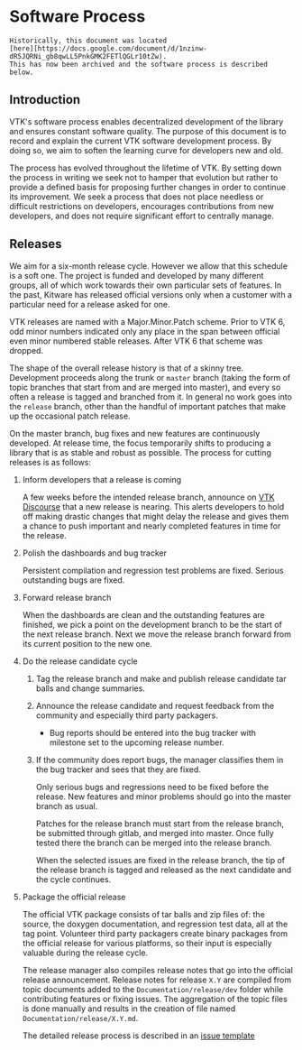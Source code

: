# Software Process

```{note}
Historically, this document was located
[here][https://docs.google.com/document/d/1nzinw-dR5JQRNi_gb8qwLL5PnkGMK2FETlQGLr10tZw).
This has now been archived and the software process is described below.
```

## Introduction

VTK's software process enables decentralized development of the library
and ensures constant software quality. The purpose of this document is
to record and explain the current VTK software development process. By
doing so, we aim to soften the learning curve for developers new and
old.

The process has evolved throughout the lifetime of VTK. By setting down
the process in writing we seek not to hamper that evolution but rather
to provide a defined basis for proposing further changes in order to
continue its improvement. We seek a process that does not place needless
or difficult restrictions on developers, encourages contributions from
new developers, and does not require significant effort to centrally
manage.

## Releases

 We aim for a six-month release cycle. However we allow that this
 schedule is a soft one. The project is funded and developed by many
 different groups, all of which work towards their own particular sets
 of features. In the past, Kitware has released official versions only
 when a customer with a particular need for a release asked for one.

 VTK releases are named with a Major.Minor.Patch scheme. Prior to VTK
 6, odd minor numbers indicated only any place in the span between
 official even minor numbered stable releases. After VTK 6 that scheme
 was dropped.

 The shape of the overall release history is that of a skinny tree.
 Development proceeds along the trunk or `master` branch (taking the
 form of topic branches that start from and are merged into master),
 and every so often a release is tagged and branched from it. In
 general no work goes into the `release` branch, other than the handful
 of important patches that make up the occasional patch release.

 On the master branch, bug fixes and new features are continuously
 developed. At release time, the focus temporarily shifts to producing
 a library that is as stable and robust as possible. The process for
 cutting releases is as follows:

1.  Inform developers that a release is coming

    A few weeks before the intended release branch, announce on
    [VTK Discourse](https://discourse.vtk.org/) that a new release is nearing.
    This alerts developers to hold off making drastic changes that might delay
    the release and gives them a chance to push important and nearly completed
    features in time for the release.

1.  Polish the dashboards and bug tracker

    Persistent compilation and regression test problems are fixed. Serious
    outstanding bugs are fixed.

1.  Forward release branch

    When the dashboards are clean and the outstanding features are
finished, we pick a point on the development branch to be the start of
the next release branch. Next we move the release branch forward from
its current position to the new one.

1.  Do the release candidate cycle

    1.  Tag the release branch and make and publish release candidate
        tar balls and change summaries.

    2.  Announce the release candidate and request feedback from the
        community and especially third party packagers.

        * Bug reports should be entered into the bug tracker with milestone set to the upcoming release number.

    3. If the community does report bugs, the manager classifies them
       in the bug tracker and sees that they are fixed.

       Only serious bugs and regressions need to be fixed before the release.
       New features and minor problems should go into the master branch as
       usual.

       Patches for the release branch must start from the release branch, be
       submitted through gitlab, and merged into master. Once fully tested
       there the branch can be merged into the release branch.

       When the selected issues are fixed in the release branch, the tip of
       the release branch is tagged and released as the next candidate and
       the cycle continues.

1.  Package the official release

    The official VTK package consists of tar balls and zip files of: the
    source, the doxygen documentation, and regression test data, all at
    the tag point. Volunteer third party packagers create binary packages
    from the official release for various platforms, so their input is
    especially valuable during the release cycle.

    The release manager also compiles release notes that go into the
    official release announcement.
    Release notes for release `X.Y` are compiled from topic documents
    added to the `Documentation/release/dev` folder while contributing
    features or fixing issues. The aggregation of the topic files is done
    manually and results in the creation of file named `Documentation/release/X.Y.md`.

    The detailed release process is described in an [issue template](https://gitlab.kitware.com/vtk/vtk/-/blob/master/.gitlab/issue_templates/new-release.md)
